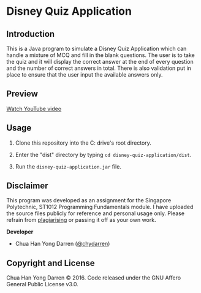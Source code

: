 # Disney Quiz Application

## Introduction

This is a Java program to simulate a Disney Quiz Application which can handle a mixture of MCQ and fill in the blank questions. 
The user is to take the quiz and it will display the correct answer at the end of every question and the number of correct answers in total.
There is also validation put in place to ensure that the user input the available answers only. 

## Preview

[Watch YouTube video](https://www.youtube.com/watch?v=HWXmbGgY-as)

## Usage

1. Clone this repository into the C: drive's root directory.

2. Enter the "dist" directory by typing `cd disney-quiz-application/dist`. 

3. Run the `disney-quiz-application.jar` file.

## Disclaimer

This program was developed as an assignment for the Singapore Polytechnic, ST1012 Programming Fundamentals module. I have uploaded the source files publicly for reference and personal usage only. Please refrain from [plagiarising](https://www.sp.edu.sg/sp/student-services/ssc-overview/student-handbook/intellectual-property-copyright-and-plagiarism) or passing it off as your own work. 

**Developer**

- Chua Han Yong Darren ([@chydarren](https://github.com/chydarren))

## Copyright and License 

Chua Han Yong Darren © 2016. Code released under the GNU Affero General Public License v3.0.
